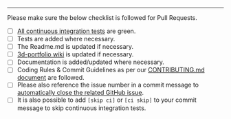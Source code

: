 <!--
PR description.
-->

---

Please make sure the below checklist is followed for Pull Requests.

- [ ] [All continuous integration tests](https://github.com/J2Surf/portfolio/actions) are green.
- [ ] Tests are added where necessary.
- [ ] The Readme.md is updated if necessary.
- [ ] [3d-portfolio wiki](https://github.com/J2Surf/portfolio/wiki) is updated if necessary.
- [ ] Documentation is added/updated where necessary.
- [ ] Coding Rules & Commit Guidelines as per our [CONTRIBUTING.md document](https://github.com/J2Surf/portfolio/blob/main/CONTRIBUTING.md) are followed.
- [ ] Please also reference the issue number in a commit message to [automatically close the related GitHub issue](https://help.github.com/articles/closing-issues-via-commit-messages/).
- [ ] It is also possible to add `[skip ci]` or `[ci skip]` to your commit message to skip continuous integration tests.
